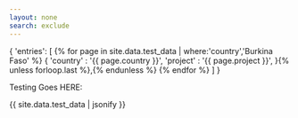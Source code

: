 ```yaml
---
layout: none
search: exclude
---
```

{
    'entries':
[
    {% for page in site.data.test_data | where:'country','Burkina Faso' %}
    {
    'country'    : '{{ page.country }}',
    'project'    : '{{ page.project }}',
    }{% unless forloop.last %},{% endunless %}
  {% endfor %}
]
}

Testing Goes HERE:

{{ site.data.test_data | jsonify }}
